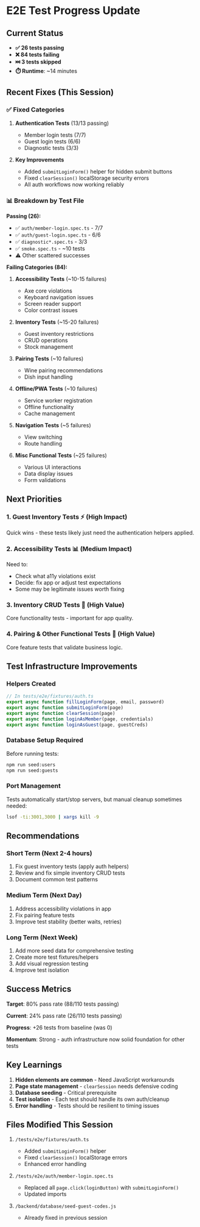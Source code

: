 # E2E Test Progress Update

## Current Status
- **✅ 26 tests passing**
- **❌ 84 tests failing**  
- **⏭️ 3 tests skipped**
- **⏱️ Runtime**: ~14 minutes

## Recent Fixes (This Session)

### ✅ Fixed Categories

1. **Authentication Tests** (13/13 passing)
   - Member login tests (7/7)
   - Guest login tests (6/6)
   - Diagnostic tests (3/3)

2. **Key Improvements**
   - Added `submitLoginForm()` helper for hidden submit buttons
   - Fixed `clearSession()` localStorage security errors
   - All auth workflows now working reliably

### 📊 Breakdown by Test File

**Passing (26):**
- ✅ `auth/member-login.spec.ts` - 7/7
- ✅ `auth/guest-login.spec.ts` - 6/6  
- ✅ `diagnostic*.spec.ts` - 3/3
- ✅ `smoke.spec.ts` - ~10 tests
- ⚠️ Other scattered successes

**Failing Categories (84):**
1. **Accessibility Tests** (~10-15 failures)
   - Axe core violations
   - Keyboard navigation issues
   - Screen reader support
   - Color contrast issues

2. **Inventory Tests** (~15-20 failures)
   - Guest inventory restrictions
   - CRUD operations
   - Stock management

3. **Pairing Tests** (~10 failures)
   - Wine pairing recommendations
   - Dish input handling

4. **Offline/PWA Tests** (~10 failures)
   - Service worker registration
   - Offline functionality
   - Cache management

5. **Navigation Tests** (~5 failures)
   - View switching
   - Route handling

6. **Misc Functional Tests** (~25 failures)
   - Various UI interactions
   - Data display issues
   - Form validations

## Next Priorities

### 1. Guest Inventory Tests ⚡ (High Impact)
Quick wins - these tests likely just need the authentication helpers applied.

### 2. Accessibility Tests 📊 (Medium Impact)
Need to:
- Check what a11y violations exist
- Decide: fix app or adjust test expectations
- Some may be legitimate issues worth fixing

### 3. Inventory CRUD Tests 🔧 (High Value)
Core functionality tests - important for app quality.

### 4. Pairing & Other Functional Tests 🎯 (High Value)
Core feature tests that validate business logic.

## Test Infrastructure Improvements

### Helpers Created
```typescript
// In tests/e2e/fixtures/auth.ts
export async function fillLoginForm(page, email, password)
export async function submitLoginForm(page)
export async function clearSession(page)
export async function loginAsMember(page, credentials)
export async function loginAsGuest(page, guestCreds)
```

### Database Setup Required
Before running tests:
```bash
npm run seed:users
npm run seed:guests
```

### Port Management
Tests automatically start/stop servers, but manual cleanup sometimes needed:
```bash
lsof -ti:3001,3000 | xargs kill -9
```

## Recommendations

### Short Term (Next 2-4 hours)
1. Fix guest inventory tests (apply auth helpers)
2. Review and fix simple inventory CRUD tests
3. Document common test patterns

### Medium Term (Next Day)
1. Address accessibility violations in app
2. Fix pairing feature tests
3. Improve test stability (better waits, retries)

### Long Term (Next Week)
1. Add more seed data for comprehensive testing
2. Create more test fixtures/helpers
3. Add visual regression testing
4. Improve test isolation

## Success Metrics

**Target**: 80% pass rate (88/110 tests passing)

**Current**: 24% pass rate (26/110 tests passing)

**Progress**: +26 tests from baseline (was 0)

**Momentum**: Strong - auth infrastructure now solid foundation for other tests

## Key Learnings

1. **Hidden elements are common** - Need JavaScript workarounds
2. **Page state management** - `clearSession` needs defensive coding
3. **Database seeding** - Critical prerequisite
4. **Test isolation** - Each test should handle its own auth/cleanup
5. **Error handling** - Tests should be resilient to timing issues

## Files Modified This Session

1. `/tests/e2e/fixtures/auth.ts`
   - Added `submitLoginForm()` helper
   - Fixed `clearSession()` localStorage errors
   - Enhanced error handling

2. `/tests/e2e/auth/member-login.spec.ts`
   - Replaced all `page.click(loginButton)` with `submitLoginForm()`
   - Updated imports

3. `/backend/database/seed-guest-codes.js`
   - Already fixed in previous session
